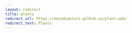 ```yaml
---
layout: redirect
title: plants
redirect_url: https://meiadvanture.github.io/plant-web/
redirect_text: Plants
---
```



